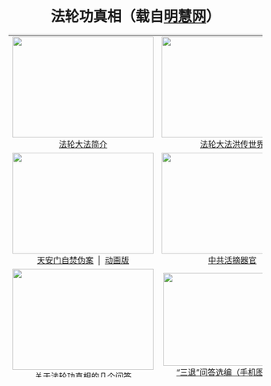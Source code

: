 <div align="center">

# 法轮功真相（载自<a href="links.htm">明慧网</a>）

<table border="0" width="700" id="table1" height="678">
		<tr align=center>
			<td height="220"><a href="fldfjj.html">
			<img border="0" src="./images/dafa-jianjie.jpg" width="280" height="200"></a><br>
			<a href="法轮大法简介.html">法轮大法简介</a></td>
			<td height="220"><a href="fldfhcsj.html">
			<img border="0" src="images/dafa-hongchuan.jpg" width="280" height="200"></a><br>
			<a href="法轮大法洪传世界.html">
			法轮大法洪传世界</a></td>
		</tr>
		<tr align=center>
			<td>
			<a href="zfzx.htm">
			<img border="0" src="images/zfpj.jpg" width="280" height="200"><br>
			天安门自焚伪案</a> <span lang="en-us">&nbsp;</span>|<span lang="en-us"> </span>&nbsp;<a href="zfpjdh-1.htm">动画版</a></td>
			<td><a href="huozhaizhenxiang.htm">
			<img border="0" src="images/01-organ-harvesting-of-kidnapped-falun-gong-practitioners-in-china.png" width="280" height="200"><br>
			中共活摘器官</a></td>
		</tr>
		<tr align=center>
			<td><a href="qna.htm">
			<img border="0" src="images/call_of_innocense.jpg" width="280" height="200"><br>
			关于法轮功真相的几个问答</a></td>
			<td>
			<a href="images/stwd-content.jpg">
			<img border="0" src="images/stwd.jpg" width="275" height="184"></a><br>
			<a href="images/三退问答-内容.jpg">
			“三退”问答选编（手机图片版）</a></td>
		</tr>
	</table>
</div>
